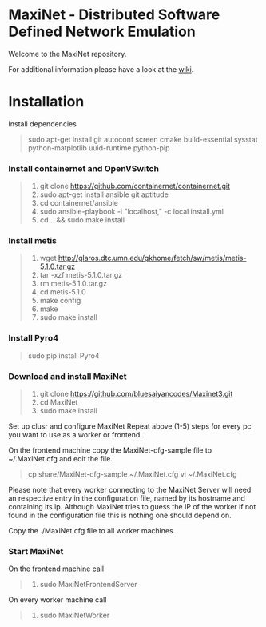 MaxiNet - Distributed Software Defined Network Emulation
========================================================

Welcome to the MaxiNet repository.

For additional information please have a look at the [wiki](https://github.com/MaxiNet/MaxiNet/wiki).

# Installation
Install dependencies
> sudo apt-get install git autoconf screen cmake build-essential sysstat python-matplotlib uuid-runtime python-pip


### Install containernet and OpenVSwitch
> 1. git clone https://github.com/containernet/containernet.git
> 2. sudo apt-get install ansible git aptitude
> 3. cd containernet/ansible
> 4. sudo ansible-playbook -i "localhost," -c local install.yml
> 5. cd .. && sudo make install

### Install metis
> 1. wget http://glaros.dtc.umn.edu/gkhome/fetch/sw/metis/metis-5.1.0.tar.gz
> 2. tar -xzf metis-5.1.0.tar.gz
> 3. rm metis-5.1.0.tar.gz
> 4. cd metis-5.1.0
> 5. make config
> 6. make
> 7. sudo make install

### Install Pyro4
> sudo pip install Pyro4

### Download and install MaxiNet
> 1. git clone https://github.com/bluesaiyancodes/Maxinet3.git
> 2. cd MaxiNet
> 3. sudo make install

Set up clusr and configure MaxiNet
Repeat above (1-5) steps for every pc you want to use as a worker or frontend.

On the frontend machine copy the MaxiNet-cfg-sample file to ~/.MaxiNet.cfg and edit the file.
> cp share/MaxiNet-cfg-sample ~/.MaxiNet.cfg
> vi ~/.MaxiNet.cfg

Please note that every worker connecting to the MaxiNet Server will need an respective
entry in the configuration file, named by its hostname and containing its ip.
Although MaxiNet tries to guess the IP of the worker if not found in the
configuration file this is nothing one should depend on.

Copy the ./MaxiNet.cfg file to all worker machines.

### Start MaxiNet
On the frontend machine call
> 1. sudo MaxiNetFrontendServer

On every worker machine call
> 1. sudo MaxiNetWorker
